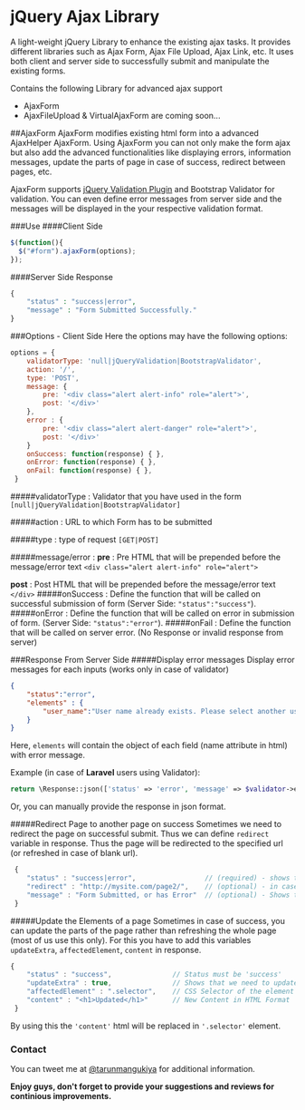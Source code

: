 # jQuery Ajax Library

A light-weight jQuery Library to enhance the existing ajax tasks. It provides different libraries such as Ajax Form, Ajax File Upload, Ajax Link, etc. It uses both client and server side to successfully submit and manipulate the existing forms.

Contains the following Library for advanced ajax support
  - AjaxForm
  - AjaxFileUpload & VirtualAjaxForm are coming soon...

##AjaxForm
AjaxForm modifies existing html form into a advanced AjaxHelper AjaxForm. Using AjaxForm you can not only make the form ajax but also add the advanced functionalities like displaying errors, information messages, update the parts of page in case of success, redirect between pages, etc.

AjaxForm supports [jQuery Validation Plugin](http://jqueryvalidation.org/) and Bootstrap Validator for validation. You can even define error messages from server side and the messages will be displayed in the your respective validation format.

###Use
####Client Side
```javascript
$(function(){
  $("#form").ajaxForm(options);
});
```
####Server Side Response
```php
{
    "status" : "success|error",
	"message" : "Form Submitted Successfully."
}
```
###Options - Client Side
Here the options may have the following options:
```javascript
options = {
	validatorType: 'null|jQueryValidation|BootstrapValidator',
	action: '/',
	type: 'POST',
	message: {
		pre: '<div class="alert alert-info" role="alert">',
		post: '</div>'
	},
	error : {
		pre: '<div class="alert alert-danger" role="alert">',
		post: '</div>'
	}
	onSuccess: function(response) { },
	onError: function(response) { },
	onFail: function(response) { },
 }
```
#####validatorType :
Validator that you have used in the form `[null|jQueryValidation|BootstrapValidator]`

#####action :
URL to which Form has to be submitted

#####type :
type of request `[GET|POST]`

#####message/error :
**pre** : Pre HTML that will be prepended before the message/error text `<div class="alert alert-info" role="alert">`

**post** : Post HTML that will be prepended before the message/error text `</div>`
#####onSuccess :
Define the function that will be called on successful submission of form (Server Side: `"status":"success"`).
#####onError :
Define the function that will be called on error in submission of form. (Server Side: `"status":"error"`).
#####onFail :
Define the function that will be called on server error. (No Response or invalid response from server)

###Response From Server Side
#####Display error messages
Display error messages for each inputs (works only in case of validator)
```json
{
    "status":"error",
    "elements" : {
        "user_name":"User name already exists. Please select another user name."
    }
}
```
Here, `elements` will contain the object of each field (name attribute in html) with error message.

Example (in case of **Laravel** users using Validator):
```php
return \Response::json(['status' => 'error', 'message' => $validator->errors()]);
```
Or, you can manually provide the response in json format.

#####Redirect Page to another page on success
Sometimes we need to redirect the page on successful submit. Thus we can define `redirect` variable in response. Thus the page will be redirected to the specified url (or refreshed in case of blank url).
```javascript
 {
	"status" : "success|error", 				// (required) - shows the form is submitted successfully
	"redirect" : "http://mysite.com/page2/", 	// (optional) - in case of success, the page is redirected to this url
	"message" : "Form Submitted, or has Error"	// (optional) - Shows the custom message/error on top of the form
 }
```
#####Update the Elements of a page
Sometimes in case of success, you can update the parts of the page rather than refreshing the whole page (most of us use this only).
For this you have to add this variables `updateExtra`, `affectedElement`, `content` in response.
```javascript
{
	"status" : "success",				// Status must be 'success'
	"updateExtra" : true,				// Shows that we need to update a part of web page
	"affectedElement" : ".selector",	// CSS Selector of the element to be updated
	"content" : "<h1>Updated</h1>"		// New Content in HTML Format
 }
```
By using this the `'content'` html will be replaced in `'.selector'` element.

### Contact
You can tweet me at [@tarunmangukiya](https://twitter.com/TarunMangukiya) for additional information.


**Enjoy guys, don't forget to provide your suggestions and reviews for continious improvements.**